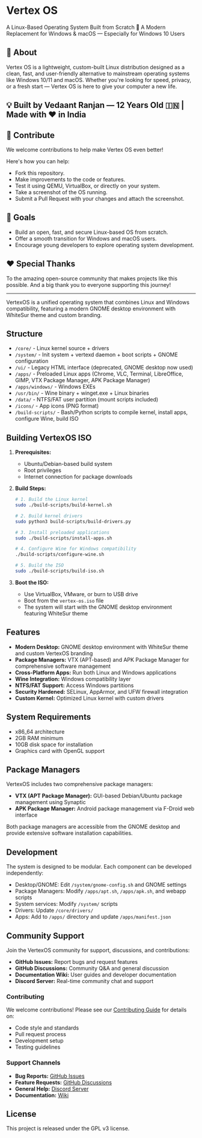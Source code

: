 # Vertex OS

A Linux-Based Operating System Built from Scratch
🚀 A Modern Replacement for Windows & macOS — Especially for Windows 10 Users

## 🌟 About

Vertex OS is a lightweight, custom-built Linux distribution designed as a clean, fast, and user-friendly alternative to mainstream operating systems like Windows 10/11 and macOS. Whether you're looking for speed, privacy, or a fresh start — Vertex OS is here to give your computer a new life.

## 💡 Built by Vedaant Ranjan — 12 Years Old 🇮🇳 | Made with ❤️ in India

## 🔧 Contribute

We welcome contributions to help make Vertex OS even better!

Here's how you can help:

- Fork this repository.
- Make improvements to the code or features.
- Test it using QEMU, VirtualBox, or directly on your system.
- Take a screenshot of the OS running.
- Submit a Pull Request with your changes and attach the screenshot.

## 📌 Goals

- Build an open, fast, and secure Linux-based OS from scratch.
- Offer a smooth transition for Windows and macOS users.
- Encourage young developers to explore operating system development.

## ❤️ Special Thanks

To the amazing open-source community that makes projects like this possible.
And a big thank you to everyone supporting this journey!

---

VertexOS is a unified operating system that combines Linux and Windows compatibility, featuring a modern GNOME desktop environment with WhiteSur theme and custom branding.

## Structure

- `/core/` - Linux kernel source + drivers
- `/system/` - Init system + vertexd daemon + boot scripts + GNOME configuration
- `/ui/` - Legacy HTML interface (deprecated, GNOME desktop now used)
- `/apps/` - Preloaded Linux apps (Chrome, VLC, Terminal, LibreOffice, GIMP, VTX Package Manager, APK Package Manager)
- `/apps/windows/` - Windows EXEs
- `/usr/bin/` - Wine binary + winget.exe + Linux binaries
- `/data/` - NTFS/FAT user partition (mount scripts included)
- `/icons/` - App icons (PNG format)
- `/build-scripts/` - Bash/Python scripts to compile kernel, install apps, configure Wine, build ISO

## Building VertexOS ISO

1. **Prerequisites:**
   - Ubuntu/Debian-based build system
   - Root privileges
   - Internet connection for package downloads

2. **Build Steps:**

   ```bash
   # 1. Build the Linux kernel
   sudo ./build-scripts/build-kernel.sh

   # 2. Build kernel drivers
   sudo python3 build-scripts/build-drivers.py

   # 3. Install preloaded applications
   sudo ./build-scripts/install-apps.sh

   # 4. Configure Wine for Windows compatibility
   ./build-scripts/configure-wine.sh

   # 5. Build the ISO
   sudo ./build-scripts/build-iso.sh
   ```

3. **Boot the ISO:**
    - Use VirtualBox, VMware, or burn to USB drive
    - Boot from the `vertex-os.iso` file
    - The system will start with the GNOME desktop environment featuring WhiteSur theme

## Features

- **Modern Desktop:** GNOME desktop environment with WhiteSur theme and custom VertexOS branding
- **Package Managers:** VTX (APT-based) and APK Package Manager for comprehensive software management
- **Cross-Platform Apps:** Run both Linux and Windows applications
- **Wine Integration:** Windows compatibility layer
- **NTFS/FAT Support:** Access Windows partitions
- **Security Hardened:** SELinux, AppArmor, and UFW firewall integration
- **Custom Kernel:** Optimized Linux kernel with custom drivers

## System Requirements

- x86_64 architecture
- 2GB RAM minimum
- 10GB disk space for installation
- Graphics card with OpenGL support

## Package Managers

VertexOS includes two comprehensive package managers:

- **VTX (APT Package Manager):** GUI-based Debian/Ubuntu package management using Synaptic
- **APK Package Manager:** Android package management via F-Droid web interface

Both package managers are accessible from the GNOME desktop and provide extensive software installation capabilities.

## Development

The system is designed to be modular. Each component can be developed independently:

- Desktop/GNOME: Edit `/system/gnome-config.sh` and GNOME settings
- Package Managers: Modify `/apps/apt.sh`, `/apps/apk.sh`, and webapp scripts
- System services: Modify `/system/` scripts
- Drivers: Update `/core/drivers/`
- Apps: Add to `/apps/` directory and update `/apps/manifest.json`

## Community Support

Join the VertexOS community for support, discussions, and contributions:

- **GitHub Issues:** Report bugs and request features
- **GitHub Discussions:** Community Q&A and general discussion
- **Documentation Wiki:** User guides and developer documentation
- **Discord Server:** Real-time community chat and support

### Contributing

We welcome contributions! Please see our [Contributing Guide](CONTRIBUTING.md) for details on:

- Code style and standards
- Pull request process
- Development setup
- Testing guidelines

### Support Channels

- **Bug Reports:** [GitHub Issues](https://github.com/Vedaant-ranjan/VertexOS/issues)
- **Feature Requests:** [GitHub Discussions](https://github.com/Vedaant-ranjan/VertexOS/discussions)
- **General Help:** [Discord Server](https://discord.gg/vertex-os)
- **Documentation:** [Wiki](https://github.com/vertex-os/VertexOS/wiki)

## License

This project is released under the GPL v3 license.
